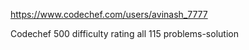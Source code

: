 https://www.codechef.com/users/avinash_7777


Codechef 500 difficulty rating all 115 problems-solution
